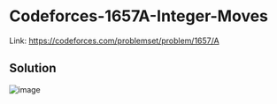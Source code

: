 # Codeforces-1657A-Integer-Moves
Link: https://codeforces.com/problemset/problem/1657/A
## Solution
![image](https://user-images.githubusercontent.com/51401355/161216580-ab744230-ec20-465a-99c6-846f413d7f11.png)
